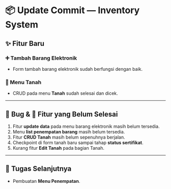 # 📦 Update Commit — Inventory System

## ✨ Fitur Baru

### ➕ Tambah Barang Elektronik

- Form tambah barang elektronik sudah berfungsi dengan baik.

### 🌱 Menu Tanah

- CRUD pada menu **Tanah** sudah selesai dan dicek.

---

## 🐞 Bug & 🚧 Fitur yang Belum Selesai

1. Fitur **update data** pada menu barang elektronik masih belum tersedia.
2. Menu **list penempatan barang** masih belum tersedia.
3. Fitur **CRUD Tanah** masih belum sepenuhnya berjalan.
4. Checkpoint di form tanah baru sampai tahap **status sertifikat**.
5. Kurang fitur **Edit Tanah** pada bagian Tanah.

---

## 📌 Tugas Selanjutnya

- Pembuatan **Menu Penempatan**.
